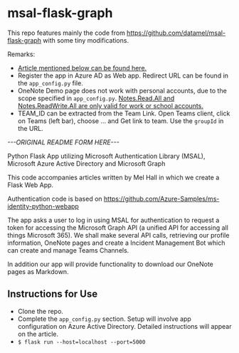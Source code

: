 # msal-flask-graph

This repo features mainly the code from https://github.com/datamel/msal-flask-graph with some tiny modifications.

Remarks:
- [Article mentioned below can be found here.](https://www.codeproject.com/Articles/5318952/Microsoft-Graph-Authentication-in-Python)
- Register the app in Azure AD as Web app. Redirect URL can be found in the `app_config.py` file.
- OneNote Demo page does not work with personal accounts, due to the scope specified in `app_config.py`. [Notes.Read.All and Notes.ReadWrite.All are only valid for work or school accounts.](https://docs.microsoft.com/en-us/graph/permissions-reference#remarks-14)
- TEAM_ID can be extracted from the Team Link. Open Teams client, click on Teams (left bar), choose … and Get link to team. Use the `groupId` in the URL.

*---ORIGINAL README FORM HERE---*

Python Flask App utilizing Microsoft Authentication Library (MSAL), Microsoft Azure Active Directory and Microsoft Graph

This code accompanies articles written by Mel Hall in which we create a Flask Web App.

Authentication code is based on https://github.com/Azure-Samples/ms-identity-python-webapp

The app asks a user to log in using MSAL for authentication to request a token for accessing the Microsoft Graph API (a unified API for accessing all things Microsoft 365).
We shall make several API calls, retrieving our profile information, OneNote pages and create a Incident Management Bot which can create and manage Teams Channels. 

In addition our app will provide functionality to download our OneNote pages as Markdown.


## Instructions for Use

- Clone the repo.
- Complete the `app_config.py` section. Setup will involve app configuration on Azure Active Directory. Detailed instructions will appear on the article.
- `$ flask run --host=localhost --port=5000`
